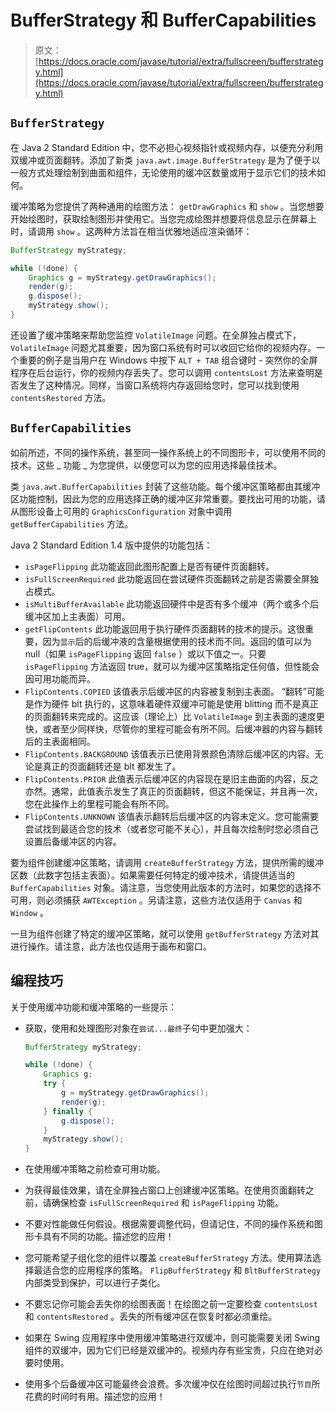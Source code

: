 # BufferStrategy 和 BufferCapabilities

> 原文： [https://docs.oracle.com/javase/tutorial/extra/fullscreen/bufferstrategy.html](https://docs.oracle.com/javase/tutorial/extra/fullscreen/bufferstrategy.html)

## `BufferStrategy`

在 Java 2 Standard Edition 中，您不必担心视频指针或视频内存，以便充分利用双缓冲或页面翻转。添加了新类 `java.awt.image.BufferStrategy` 是为了便于以一般方式处理绘制到曲面和组件，无论使用的缓冲区数量或用于显示它们的技术如何。

缓冲策略为您提供了两种通用的绘图方法： `getDrawGraphics` 和 `show` 。当您想要开始绘图时，获取绘制图形并使用它。当您完成绘图并想要将信息显示在屏幕上时，请调用 `show` 。这两种方法旨在相当优雅地适应渲染循环：

```java
BufferStrategy myStrategy;

while (!done) {
    Graphics g = myStrategy.getDrawGraphics();
    render(g);
    g.dispose();
    myStrategy.show();
}

```

还设置了缓冲策略来帮助您监控 `VolatileImage` 问题。在全屏独占模式下， `VolatileImage` 问题尤其重要，因为窗口系统有时可以收回它给你的视频内存。一个重要的例子是当用户在 Windows 中按下 `ALT + TAB` 组合键时 - 突然你的全屏程序在后台运行，你的视频内存丢失了。您可以调用 `contentsLost` 方法来查明是否发生了这种情况。同样，当窗口系统将内存返回给您时，您可以找到使用 `contentsRestored` 方法。

## `BufferCapabilities`

如前所述，不同的操作系统，甚至同一操作系统上的不同图形卡，可以使用不同的技术。这些 _ 功能 _ 为您提供，以便您可以为您的应用选择最佳技术。

类 `java.awt.BufferCapabilities` 封装了这些功能。每个缓冲区策略都由其缓冲区功能控制，因此为您的应用选择正确的缓冲区非常重要。要找出可用的功能，请从图形设备上可用的 `GraphicsConfiguration` 对象中调用 `getBufferCapabilities` 方法。

Java 2 Standard Edition 1.4 版中提供的功能包括：

*   `isPageFlipping`
    此功能返回此图形配置上是否有硬件页面翻转。
*   `isFullScreenRequired`
    此功能返回在尝试硬件页面翻转之前是否需要全屏独占模式。
*   `isMultiBufferAvailable`
    此功能返回硬件中是否有多个缓冲（两个或多个后缓冲区加上主表面）可用。
*   `getFlipContents`
    此功能返回用于执行硬件页面翻转的技术的提示。这很重要，因为`显示`后的后缓冲液的含量根据使用的技术而不同。返回的值可以为 null（如果 `isPageFlipping` 返回 `false` ）或以下值之一。只要 `isPageFlipping` 方法返回 true，就可以为缓冲区策略指定任何值，但性能会因可用功能而异。
*   `FlipContents.COPIED`
    该值表示后缓冲区的内容被复制到主表面。 “翻转”可能是作为硬件 blt 执行的，这意味着硬件双缓冲可能是使用 blitting 而不是真正的页面翻转来完成的。这应该（理论上）比 `VolatileImage` 到主表面的速度更快，或者至少同样快，尽管你的里程可能会有所不同。后缓冲器的内容与翻转后的主表面相同。
*   `FlipContents.BACKGROUND`
    该值表示已使用背景颜色清除后缓冲区的内容。无论是真正的页面翻转还是 blt 都发生了。
*   `FlipContents.PRIOR`
    此值表示后缓冲区的内容现在是旧主曲面的内容，反之亦然。通常，此值表示发生了真正的页面翻转，但这不能保证，并且再一次，您在此操作上的里程可能会有所不同。
*   `FlipContents.UNKNOWN`
    该值表示翻转后后缓冲区的内容未定义。您可能需要尝试找到最适合您的技术（或者您可能不关心），并且每次绘制时您必须自己设置后备缓冲区的内容。

要为组件创建缓冲区策略，请调用 `createBufferStrategy` 方法，提供所需的缓冲区数（此数字包括主表面）。如果需要任何特定的缓冲技术，请提供适当的 `BufferCapabilities` 对象。请注意，当您使用此版本的方法时，如果您的选择不可用，则必须捕获 `AWTException` 。另请注意，这些方法仅适用于 `Canvas` 和 `Window` 。

一旦为组件创建了特定的缓冲区策略，就可以使用 `getBufferStrategy` 方法对其进行操作。请注意，此方法也仅适用于画布和窗口。

## 编程技巧

关于使用缓冲功能和缓冲策略的一些提示：

*   获取，使用和处理图形对象在`尝试...最终`子句中更加强大：

    ```java
    BufferStrategy myStrategy;

    while (!done) {
        Graphics g;
        try {
            g = myStrategy.getDrawGraphics();
            render(g);
        } finally {
            g.dispose();
        }
        myStrategy.show();
    }

    ```

*   在使用缓冲策略之前检查可用功能。
*   为获得最佳效果，请在全屏独占窗口上创建缓冲区策略。在使用页面翻转之前，请确保检查 `isFullScreenRequired` 和 `isPageFlipping` 功能。
*   不要对性能做任何假设。根据需要调整代码，但请记住，不同的操作系统和图形卡具有不同的功能。描述您的应用！
*   您可能希望子组化您的组件以覆盖 `createBufferStrategy` 方法。使用算法选择最适合您的应用程序的策略。 `FlipBufferStrategy` 和 `BltBufferStrategy` 内部类受到保护，可以进行子类化。
*   不要忘记你可能会丢失你的绘图表面！在绘图之前一定要检查 `contentsLost` 和 `contentsRestored` 。丢失的所有缓冲区在恢复时都必须重绘。
*   如果在 Swing 应用程序中使用缓冲策略进行双缓冲，则可能需要关闭 Swing 组件的双缓冲，因为它们已经是双缓冲的。视频内存有些宝贵，只应在绝对必要时使用。
*   使用多个后备缓冲区可能最终会浪费。多次缓冲仅在绘图时间超过执行`节目`所花费的时间时有用。描述您的应用！